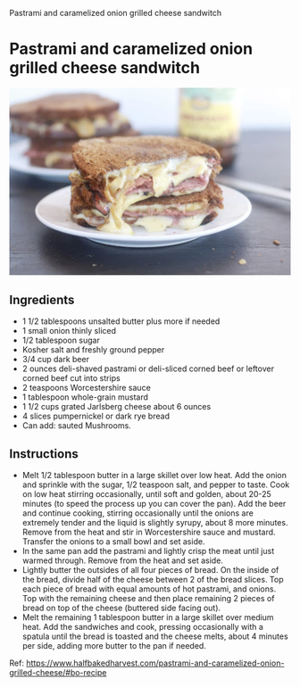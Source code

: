Pastrami and caramelized onion grilled cheese sandwitch

# Pastrami and caramelized onion grilled cheese sandwitch



![d318f8f2d47e356e7707aa7216f3a79d.png](../../_resources/12dcf121eccf4a23814ea7f05cfe8609.png)


## Ingredients
 - 1 1/2 tablespoons unsalted butter plus more if needed
 - 1 small onion thinly sliced
 - 1/2 tablespoon sugar
 - Kosher salt and freshly ground pepper
 - 3/4 cup dark beer
 - 2 ounces deli-shaved pastrami or deli-sliced corned beef or leftover corned beef cut into strips
 - 2 teaspoons Worcestershire sauce
 - 1 tablespoon whole-grain mustard
 - 1 1/2 cups grated Jarlsberg cheese about 6 ounces
 - 4 slices pumpernickel or dark rye bread
 - Can add: sauted Mushrooms.

## Instructions

 * Melt 1/2 tablespoon butter in a large skillet over low heat. Add the onion and sprinkle with the sugar, 1/2 teaspoon salt, and pepper to taste. Cook on low heat stirring occasionally, until soft and golden, about 20-25 minutes (to speed the process up you can cover the pan). Add the beer and continue cooking, stirring occasionally until the onions are extremely tender and the liquid is slightly syrupy, about 8 more minutes. Remove from the heat and stir in Worcestershire sauce and mustard. Transfer the onions to a small bowl and set aside.
 * In the same pan add the pastrami and lightly crisp the meat until just warmed through. Remove from the heat and set aside.
 * Lightly butter the outsides of all four pieces of bread. On the inside of the bread, divide half of the cheese between 2 of the bread slices. Top each piece of bread with equal amounts of hot pastrami, and onions. Top with the remaining cheese and then place remaining 2 pieces of bread on top of the cheese (buttered side facing out).
 * Melt the remaining 1 tablespoon butter in a large skillet over medium heat. Add the sandwiches and cook, pressing occasionally with a spatula until the bread is toasted and the cheese melts, about 4 minutes per side, adding more butter to the pan if needed.
 
 Ref: https://www.halfbakedharvest.com/pastrami-and-caramelized-onion-grilled-cheese/#bo-recipe